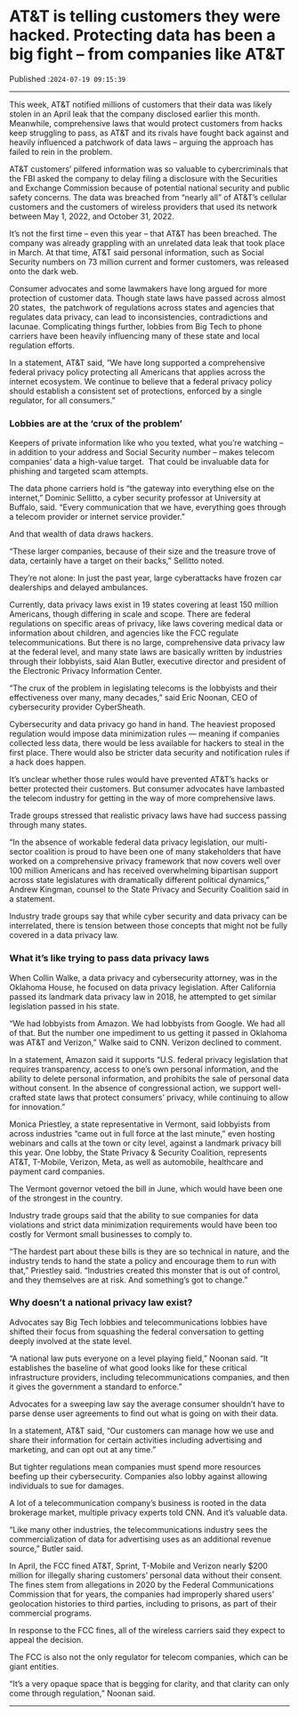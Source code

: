 # AT&T is telling customers they were hacked. Protecting data has been a big fight – from companies like AT&T

Published :`2024-07-19 09:15:39`

---

This week, AT&T notified millions of customers that their data was likely stolen in an April leak that the company disclosed earlier this month. Meanwhile, comprehensive laws that would protect customers from hacks keep struggling to pass, as AT&T and its rivals have fought back against and heavily influenced a patchwork of data laws – arguing the approach has failed to rein in the problem.

AT&T customers’ pilfered information was so valuable to cybercriminals that the FBI asked the company to delay filing a disclosure with the Securities and Exchange Commission because of potential national security and public safety concerns. The data was breached from “nearly all” of AT&T’s cellular customers and the customers of wireless providers that used its network between May 1, 2022, and October 31, 2022.

It’s not the first time – even this year – that AT&T has been breached. The company was already grappling with an unrelated data leak that took place in March. At that time, AT&T said personal information, such as Social Security numbers on 73 million current and former customers, was released onto the dark web.

Consumer advocates and some lawmakers have long argued for more protection of customer data. Though state laws have passed across almost 20 states,  the patchwork of regulations across states and agencies that regulates data privacy, can lead to inconsistencies, contradictions and lacunae. Complicating things further, lobbies from Big Tech to phone carriers have been heavily influencing many of these state and local regulation efforts.

In a statement, AT&T said, “We have long supported a comprehensive federal privacy policy protecting all Americans that applies across the internet ecosystem. We continue to believe that a federal privacy policy should establish a consistent set of protections, enforced by a single regulator, for all consumers.”

### Lobbies are at the ‘crux of the problem’

Keepers of private information like who you texted, what you’re watching – in addition to your address and Social Security number – makes telecom companies’ data a high-value target.  That could be invaluable data for phishing and targeted scam attempts.

The data phone carriers hold is “the gateway into everything else on the internet,” Dominic Sellitto, a cyber security professor at University at Buffalo, said. “Every communication that we have, everything goes through a telecom provider or internet service provider.”

And that wealth of data draws hackers.

“These larger companies, because of their size and the treasure trove of data, certainly have a target on their backs,” Sellitto noted.

They’re not alone: In just the past year, large cyberattacks have frozen car dealerships and delayed ambulances.

Currently, data privacy laws exist in 19 states covering at least 150 million Americans, though differing in scale and scope. There are federal regulations on specific areas of privacy, like laws covering medical data or information about children, and agencies like the FCC regulate telecommunications. But there is no large, comprehensive data privacy law at the federal level, and many state laws are basically written by industries through their lobbyists, said Alan Butler, executive director and president of the Electronic Privacy Information Center.

“The crux of the problem in legislating telecoms is the lobbyists and their effectiveness over many, many decades,” said Eric Noonan, CEO of cybersecurity provider CyberSheath.

Cybersecurity and data privacy go hand in hand. The heaviest proposed regulation would impose data minimization rules — meaning if companies collected less data, there would be less available for hackers to steal in the first place. There would also be stricter data security and notification rules if a hack does happen.

It’s unclear whether those rules would have prevented AT&T’s hacks or better protected their customers. But consumer advocates have lambasted the telecom industry for getting in the way of more comprehensive laws.

Trade groups stressed that realistic privacy laws have had success passing through many states.

“In the absence of workable federal data privacy legislation, our multi-sector coalition is proud to have been one of many stakeholders that have worked on a comprehensive privacy framework that now covers well over 100 million Americans and has received overwhelming bipartisan support across state legislatures with dramatically different political dynamics,” Andrew Kingman, counsel to the State Privacy and Security Coalition said in a statement.

Industry trade groups say that while cyber security and data privacy can be interrelated, there is tension between those concepts that might not be fully covered in a data privacy law.

### What it’s like trying to pass data privacy laws

When Collin Walke, a data privacy and cybersecurity attorney, was in the Oklahoma House, he focused on data privacy legislation. After California passed its landmark data privacy law in 2018, he attempted to get similar legislation passed in his state.

“We had lobbyists from Amazon. We had lobbyists from Google. We had all of that. But the number one impediment to us getting it passed in Oklahoma was AT&T and Verizon,” Walke said to CNN. Verizon declined to comment.

In a statement, Amazon said it supports “U.S. federal privacy legislation that requires transparency, access to one’s own personal information, and the ability to delete personal information, and prohibits the sale of personal data without consent. In the absence of congressional action, we support well-crafted state laws that protect consumers’ privacy, while continuing to allow for innovation.”

Monica Priestley, a state representative in Vermont, said lobbyists from across industries “came out in full force at the last minute,” even hosting webinars and calls at the town or city level, against a landmark privacy bill this year. One lobby, the State Privacy & Security Coalition, represents AT&T, T-Mobile, Verizon, Meta, as well as automobile, healthcare and payment card companies.

The Vermont governor vetoed the bill in June, which would have been one of the strongest in the country.

Industry trade groups said that the ability to sue companies for data violations and strict data minimization requirements would have been too costly for Vermont small businesses to comply to.

“The hardest part about these bills is they are so technical in nature, and the industry tends to hand the state a policy and encourage them to run with that,” Priestley said. “Industries created this monster that is out of control, and they themselves are at risk. And something’s got to change.”

### Why doesn’t a national privacy law exist?

Advocates say Big Tech lobbies and telecommunications lobbies have shifted their focus from squashing the federal conversation to getting deeply involved at the state level.

“A national law puts everyone on a level playing field,” Noonan said. “It establishes the baseline of what good looks like for these critical infrastructure providers, including telecommunications companies, and then it gives the government a standard to enforce.”

Advocates for a sweeping law say the average consumer shouldn’t have to parse dense user agreements to find out what is going on with their data.

In a statement, AT&T said, “Our customers can manage how we use and share their information for certain activities including advertising and marketing, and can opt out at any time.”

But tighter regulations mean companies must spend more resources beefing up their cybersecurity. Companies also lobby against allowing individuals to sue for damages.

A lot of a telecommunication company’s business is rooted in the data brokerage market, multiple privacy experts told CNN. And it’s valuable data.

“Like many other industries, the telecommunications industry sees the commercialization of data for advertising uses as an additional revenue source,” Butler said.

In April, the FCC fined AT&T, Sprint, T-Mobile and Verizon nearly $200 million for illegally sharing customers’ personal data without their consent. The fines stem from allegations in 2020 by the Federal Communications Commission that for years, the companies had improperly shared users’ geolocation histories to third parties, including to prisons, as part of their commercial programs.

In response to the FCC fines, all of the wireless carriers said they expect to appeal the decision.

The FCC is also not the only regulator for telecom companies, which can be giant entities.

“It’s a very opaque space that is begging for clarity, and that clarity can only come through regulation,” Noonan said.

---

